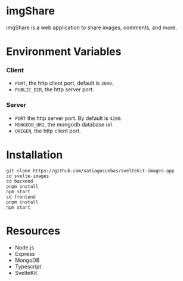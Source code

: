 # imgShare
imgShare is a web application to share images, comments, and more.

# Environment Variables
### Client
* `PORT`, the http client port, default is `3000`.
* `PUBLIC_DIR`, the http server port.
### Server
- `PORT` the http server port. By default is `4200`.
- `MONGODB_URI`, the mongodb database uri.
- `ORIGEN`, the http client port.

# Installation
```
git clone https://github.com/satiagocuebas/sveltekit-images-app
cd svelte-images
cd backend
pnpm install
npm start
cd frontend
pnpm install
npm start
```

# Resources
- Node.js
- Express
- MongoDB
- Typescript
- SvelteKit
